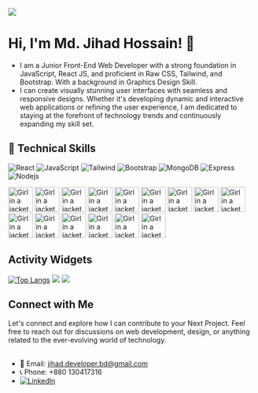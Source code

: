 
![](https://i.ibb.co/Y2KV7Y4/Linked-In-Cover-Design.gif)

# Hi, I'm Md. Jihad Hossain! 👋
- I am a Junior Front-End Web Developer with a strong foundation in JavaScript, React JS, and proficient in Raw CSS, Tailwind, and Bootstrap. With a background in Graphics Design Skill. </br>
- I can create visually stunning user interfaces with seamless and responsive designs. Whether it's developing dynamic and interactive web applications or refining the user experience, I am dedicated to staying at the forefront of technology trends and continuously expanding my skill set.

## 🧠 Technical Skills
![React](https://img.shields.io/badge/React-61DAFB.svg?style=for-the-badge&logo=React&logoColor=black)
![JavaScript](https://img.shields.io/badge/JavaScript-F7DF1E.svg?style=for-the-badge&logo=JavaScript&logoColor=black)
![Tailwind](https://img.shields.io/badge/Tailwind%20CSS-06B6D4.svg?style=for-the-badge&logo=Tailwind-CSS&logoColor=white)
![Bootstrap](https://img.shields.io/badge/Bootstrap-7952B3.svg?style=for-the-badge&logo=Bootstrap&logoColor=white)
![MongoDB](https://img.shields.io/badge/MongoDB-47A248.svg?style=for-the-badge&logo=MongoDB&logoColor=white)
![Express](https://img.shields.io/badge/Express-000000.svg?style=for-the-badge&logo=Express&logoColor=white)
![Nodejs](https://img.shields.io/badge/Node.js-339933.svg?style=for-the-badge&logo=nodedotjs&logoColor=white)

<img src="https://i.ibb.co/PCxmpBY/pngwing-com.png" alt="Girl in a jacket" height="50">
<img src="https://i.ibb.co/2jM3X3F/pngwing-com-13.png" alt="Girl in a jacket" height="50">
<img src="https://i.ibb.co/bHNgjwY/1.png" alt="Girl in a jacket" height="50">
<img src="https://i.ibb.co/L5Rxb83/axios.png" alt="Girl in a jacket" height="50">
<img src="https://i.ibb.co/zmYymgB/pngwing-com-1.png" alt="Girl in a jacket" height="50">
<img src="https://i.ibb.co/mC6xnTP/pngwing-com-2.png" alt="Girl in a jacket" height="50">
<img src="https://i.ibb.co/t2Qctsk/pngwing-com-3.png" alt="Girl in a jacket" height="50">
<img src="https://i.ibb.co/2tpFq3f/pngwing-com-4.png" alt="Girl in a jacket" height="50">
<img src="https://i.ibb.co/C8FJ80X/pngwing-com-6.png" alt="Girl in a jacket" height="50">
<img src="https://i.ibb.co/0yTxGtk/pngwing-com-7.png" alt="Girl in a jacket" height="50">
<img src="https://i.ibb.co/8dFB7cq/pngwing-com-8.png" alt="Girl in a jacket" height="50">
<img src="https://i.ibb.co/DMsN2GY/pngwing-com-9.png" alt="Girl in a jacket" height="50">
<img src="https://i.ibb.co/zXwchr0/pngwing-com-10.png" alt="Girl in a jacket" height="50">
<img src="https://i.ibb.co/yBQHYMH/pngwing-com-11.png" alt="Girl in a jacket" height="50">
<img src="https://i.ibb.co/CHtY7xJ/pngwing-com-12.png" alt="Girl in a jacket" height="50">

## Activity Widgets
[![Top Langs](https://github-readme-stats.vercel.app/api/top-langs/?username=Developer-Jihad)](https://github.com/anuraghazra/github-readme-stats) 
![](https://github-readme-streak-stats.herokuapp.com/?user=Developer-Jihad) 
![](https://komarev.com/ghpvc/?username=Developer-Jihad) </br>

## Connect with Me
Let's connect and explore how I can contribute to your Next Project. Feel free to reach out for discussions on web development, design, or anything related to the ever-evolving world of technology. </br> </br>
- 📧 Email: jihad.developer.bd@gmail.com
- 📞 Phone: +880 130417316
- [![LinkedIn](https://img.shields.io/badge/LinkedIn-0077B5?style=for-the-badge&logo=linkedin&logoColor=white)](https://www.linkedin.com/in/developer-jihad/)

<!---![GitHub stats](https://github-readme-stats.vercel.app/api?username=Developer-Jihad&show_icons=true&count_private=true) </br> --->

<!---
## My Current Activities
👩‍💻 I'm currently working on...

🧠 I'm currently learning...

👯‍♀️ I'm looking to collaborate on...

🤔 I'm looking for help with...

💬 Ask me about...

📫 How to reach me...

😄 Pronouns...

⚡️ Fun fact...
Developer-Jihad/Developer-Jihad is a ✨ special ✨ repository because its `README.md` (this file) appears on your GitHub profile.
You can click the Preview link to take a look at your changes.
--->
